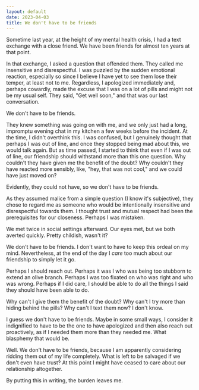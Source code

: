 ```yaml
---
layout: default
date: 2023-04-03
title: We don't have to be friends
---
```


Sometime last year, at the height of my mental health crisis, I had a text exchange with a close friend. We have been friends for almost ten years at that point.

In that exchange, I asked a question that offended them. They called me insensitive and disrespectful. I was puzzled by the sudden emotional reaction, especially so since I believe I have yet to see them lose their temper, at least not to me. Regardless, I apologized immediately and, perhaps cowardly, made the excuse that I was on a lot of pills and might not be my usual self. They said, "Get well soon," and that was our last conversation.

We don't have to be friends.

They knew something was going on with me, and we only just had a long, impromptu evening chat in my kitchen a few weeks before the incident. At the time, I didn't overthink this. I was confused, but I genuinely thought that perhaps I was out of line, and once they stopped being mad about this, we would talk again. But as time passed, I started to think that even if I was out of line, our friendship should withstand more than this one question. Why couldn't they have given me the benefit of the doubt? Why couldn't they have reacted more sensibly, like, "hey, that was not cool," and we could have just moved on?

Evidently, they could not have, so we don't have to be friends. 

As they assumed malice from a simple question (I know it's subjective), they chose to regard me as someone who would be intentionally insensitive and disrespectful towards them. I thought trust and mutual respect had been the prerequisites for our closeness. Perhaps I was mistaken.

We met twice in social settings afterward. Our eyes met, but we both averted quickly. Pretty childish, wasn't it?

We don't have to be friends. I don't want to have to keep this ordeal on my mind. Nevertheless, at the end of the day I _care_ too much about our friendship to simply let it go.

Perhaps I should reach out. Perhaps it was I who was being too stubborn to extend an olive branch. Perhaps I was too fixated on who was right and who was wrong. Perhaps if I did care, I should be able to do all the things I said they should have been able to do. 

Why can't I give them the benefit of the doubt? Why can't I try more than hiding behind the pills? Why can't I text them now? I don't know. 

I guess we don't have to be friends. Maybe in some small ways, I consider it indignified to have to be the one to have apologized and then also reach out proactively, as if I needed them more than they needed me. What blasphemy that would be.

Well. We don't have to be friends, because I am apparently considering ridding them out of my life completely. What is left to be salvaged if we don't even have trust? At this point I might have ceased to care about our relationship altogether.

By putting this in writing, the burden leaves me.
